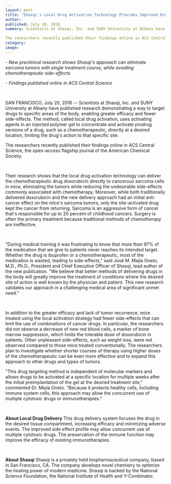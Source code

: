 ```yaml
---
layout: post
title: "Shasqi's Local Drug Activation Technology Provides Improved Drug Efficacy with Minimal Side-effects"
author:
published: July 20, 2016
summary: Scientists at Shasqi, Inc. and SUNY University at Albany have published research demonstrating a way to target drugs to specific areas of the body, enabling greater efficacy and fewer side-effects. The method, called local drug activation, uses activating agents in an injected polymer gel to concentrate and activate prodrug versions of a drug, such as a chemotherapeutic, directly at a desired location, limiting the drug's action to that specific site.

The researchers recently published their findings online in ACS Central Science, the open-access flagship journal of the American Chemical Society.
category:
image:
---
```


_- New preclinical research shows Shasqi's approach can eliminate sarcoma tumors with single treatment course, while avoiding chemotherapeutic side-effects_

_- Findings published online in ACS Central Science_

<br>

SAN FRANCISCO, July 20, 2016 -- Scientists at Shasqi, Inc. and SUNY University at Albany have published research demonstrating a way to target drugs to specific areas of the body, enabling greater efficacy and fewer side-effects. The method, called local drug activation, uses activating agents in an injected polymer gel to concentrate and activate prodrug versions of a drug, such as a chemotherapeutic, directly at a desired location, limiting the drug's action to that specific site.

The researchers recently published their findings online in ACS Central Science, the open-access flagship journal of the American Chemical Society.

<br>

Their research shows that the local drug activation technology can deliver the chemotherapeutic drug doxorubicin directly to cancerous sarcoma cells in mice, eliminating the tumors while reducing the undesirable side-effects commonly associated with chemotherapy. Moreover, while both traditionally delivered doxorubicin and the new delivery approach had an initial anti-cancer effect on the mice's sarcoma tumors, only the site-activated drug kept the cancer from returning. Sarcoma is an aggressive form of cancer that's responsible for up to 20 percent of childhood cancers. Surgery is often the primary treatment because traditional methods of chemotherapy are ineffective.

<br>

"During medical training it was frustrating to know that more than 97% of the medication that we give to patients never reaches its intended target. Whether the drug is ibuprofen or a chemotherapeutic, most of the medication is wasted, leading to side-effects," said José M. Mejía Oneto, M.D., Ph.D., President and Chief Executive Officer of Shasqi, lead author of the new publication. "We believe that better methods of delivering drugs in the body will greatly improve the treatment of conditions where the desired site of action is well known by the physician and patient. This new research validates our approach in a challenging medical area of significant unmet need."

<br>

In addition to the greater efficacy and lack of tumor recurrence, mice treated using the local activation strategy had fewer side-effects that can limit the use of combinations of cancer drugs. In particular, the researchers did not observe a decrease of new red blood cells, a marker of bone marrow suppression, which limits the tolerable dose of doxorubicin in patients. Other unpleasant side-effects, such as weight loss, were not observed compared to those mice treated conventionally. The researchers plan to investigate whether shorter courses of therapy using higher doses of the chemotherapeutic can be even more effective and to expand this approach to other drugs and types of tumors.

"This drug targeting method is independent of molecular markers and allows drugs to be activated at a specific location for multiple weeks after the initial preimplantation of the gel at the desired treatment site," commented Dr. Mejía Oneto. "Because it protects healthy cells, including immune system cells, this approach may allow the concurrent use of multiple cytotoxic drugs or immunotherapies."

<br>

**About Local Drug Delivery**
This drug delivery system focuses the drug in the desired tissue compartment, increasing efficacy and minimizing adverse events. The improved side effect profile may allow concurrent use of multiple cytotoxic drugs. The preservation of the immune function may improve the efficacy of existing immunotherapies.

<br>

**About Shasqi**
Shasqi is a privately held biopharmaceutical company, based in San Francisco, CA. The company develops novel chemistry to optimize the healing power of modern medicine. Shasqi is backed by the National Science Foundation, the National Institute of Health and Y-Combinator.
